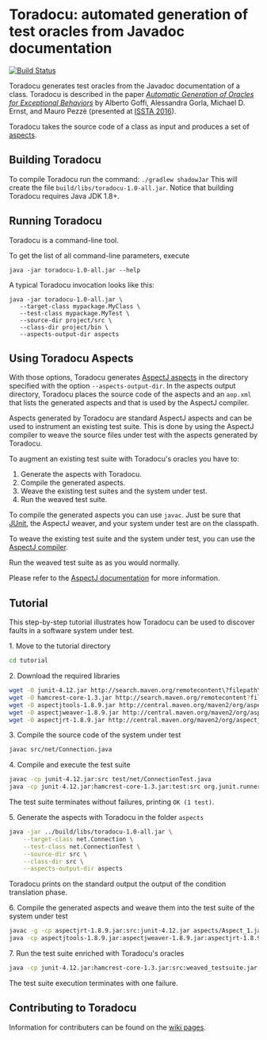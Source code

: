 # Toradocu: automated generation of test oracles from Javadoc documentation

[![Build Status](https://travis-ci.org/albertogoffi/toradocu.svg?branch=master)](https://travis-ci.org/albertogoffi/toradocu)

Toradocu generates test oracles from the Javadoc documentation of a
class. Toradocu is described in the paper
[*Automatic Generation of Oracles for Exceptional Behaviors*](http://star.inf.usi.ch/star/papers/16-issta-toradocu.pdf)
by Alberto Goffi, Alessandra Gorla, Michael D. Ernst, and Mauro Pezzè (presented
at [ISSTA 2016](https://issta2016.cispa.saarland)).

Toradocu takes the source code of a class as input and produces a set of
[aspects](https://eclipse.org/aspectj/).


## Building Toradocu
To compile Toradocu run the command: `./gradlew shadowJar`
This will create the file `build/libs/toradocu-1.0-all.jar`.
Notice that building Toradocu requires Java JDK 1.8+.


## Running Toradocu
Toradocu is a command-line tool.

To get the list of all command-line parameters, execute

    java -jar toradocu-1.0-all.jar --help

A typical Toradocu invocation looks like this:

    java -jar toradocu-1.0-all.jar \
       --target-class mypackage.MyClass \
	   --test-class mypackage.MyTest \
	   --source-dir project/src \
	   --class-dir project/bin \
       --aspects-output-dir aspects


## Using Toradocu Aspects
With those options, Toradocu generates [AspectJ aspects](https://eclipse.org/aspectj/) in the
directory specified with the option `--aspects-output-dir`. In the aspects output directory,
Toradocu places the source code of the aspects and an `aop.xml` that lists the generated aspects
and that is used by the AspectJ compiler.

Aspects generated by Toradocu are standard AspectJ aspects and can be used to instrument an
existing test suite. This is done by using the AspectJ compiler to weave the source files
under test with the aspects generated by Toradocu.

To augment an existing test suite with Toradocu's oracles you have to:

1. Generate the aspects with Toradocu.
2. Compile the generated aspects.
3. Weave the existing test suites and the system under test.
4. Run the weaved test suite.

To compile the generated aspects you can use `javac`. Just be sure that
[JUnit](http://junit.org/junit4/), the AspectJ weaver, and your system under
test are on the classpath.

To weave the existing test suite and the system under test, you can use the
[AspectJ compiler](https://eclipse.org/aspectj/doc/next/devguide/ajc-ref.html).

Run the weaved test suite as as you would normally.

Please refer to the [AspectJ documentation](https://eclipse.org/aspectj/doc/released/devguide/ajc-ref.html)
for more information.


## Tutorial
This step-by-step tutorial illustrates how Toradocu can be used to discover faults in a
software system under test.

1\. Move to the tutorial directory
```bash
cd tutorial
```

2\. Download the required libraries
```bash
wget -O junit-4.12.jar http://search.maven.org/remotecontent\?filepath\=junit/junit/4.12/junit-4.12.jar
wget -O hamcrest-core-1.3.jar http://search.maven.org/remotecontent?filepath=org/hamcrest/hamcrest-core/1.3/hamcrest-core-1.3.jar
wget -O aspectjtools-1.8.9.jar http://central.maven.org/maven2/org/aspectj/aspectjtools/1.8.9/aspectjtools-1.8.9.jar
wget -O aspectjweaver-1.8.9.jar http://central.maven.org/maven2/org/aspectj/aspectjweaver/1.8.9/aspectjweaver-1.8.9.jar
wget -O aspectjrt-1.8.9.jar http://central.maven.org/maven2/org/aspectj/aspectjrt/1.8.9/aspectjrt-1.8.9.jar
```

3\. Compile the source code of the system under test
```bash
javac src/net/Connection.java
```

4\. Compile and execute the test suite
```bash
javac -cp junit-4.12.jar:src test/net/ConnectionTest.java
java -cp junit-4.12.jar:hamcrest-core-1.3.jar:test:src org.junit.runner.JUnitCore net.ConnectionTest
```
The test suite terminates without failures, printing `OK (1 test)`.

5\. Generate the aspects with Toradocu in the folder `aspects`
```bash
java -jar ../build/libs/toradocu-1.0-all.jar \
    --target-class net.Connection \
    --test-class net.ConnectionTest \
    --source-dir src \
	--class-dir src \
	--aspects-output-dir aspects
```
Toradocu prints on the standard output the output of the condition translation phase.

6\. Compile the generated aspects and weave them into the test suite of the system under test
```bash
javac -g -cp aspectjrt-1.8.9.jar:src:junit-4.12.jar aspects/Aspect_1.java
java -cp aspectjtools-1.8.9.jar:aspectjweaver-1.8.9.jar:aspectjrt-1.8.9.jar:src org.aspectj.tools.ajc.Main -inpath aspects:test -outjar weaved_testsuite.jar -showWeaveInfo
```

7\. Run the test suite enriched with Toradocu's oracles
```bash
java -cp junit-4.12.jar:hamcrest-core-1.3.jar:src:weaved_testsuite.jar:aspectjrt-1.8.9.jar org.junit.runner.JUnitCore net.ConnectionTest
```
The test suite execution terminates with one failure.


## Contributing to Toradocu
Information for contributers can be found on the [wiki pages](https://github.com/albertogoffi/toradocu/wiki/Developer-Notes).
